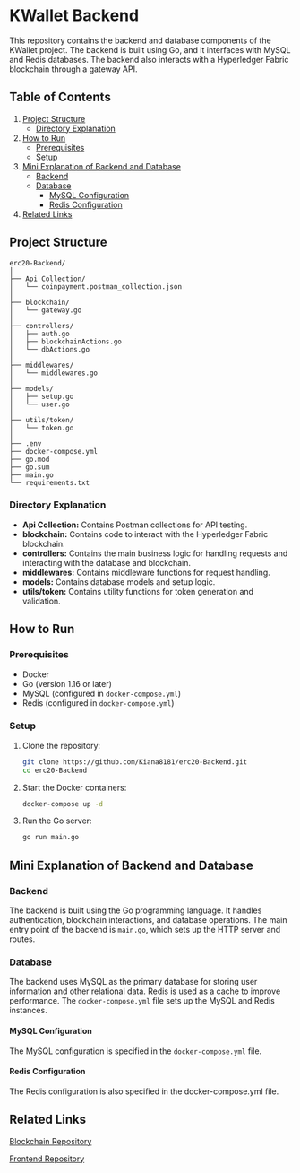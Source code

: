 # KWallet Backend

This repository contains the backend and database components of the KWallet project. The backend is built using Go, and it interfaces with MySQL and Redis databases. The backend also interacts with a Hyperledger Fabric blockchain through a gateway API.

## Table of Contents

1. [Project Structure](#project-structure)
   - [Directory Explanation](#directory-explanation)
2. [How to Run](#how-to-run)
   - [Prerequisites](#prerequisites)
   - [Setup](#setup)
3. [Mini Explanation of Backend and Database](#mini-explanation-of-backend-and-database)
   - [Backend](#backend)
   - [Database](#database)
     - [MySQL Configuration](#mysql-configuration)
     - [Redis Configuration](#redis-configuration)
4. [Related Links](#related-links)

## Project Structure

```plaintext
erc20-Backend/
│
├── Api Collection/
│   └── coinpayment.postman_collection.json
│
├── blockchain/
│   └── gateway.go
│
├── controllers/
│   ├── auth.go
│   ├── blockchainActions.go
│   └── dbActions.go
│
├── middlewares/
│   └── middlewares.go
│
├── models/
│   ├── setup.go
│   └── user.go
│
├── utils/token/
│   └── token.go
│
├── .env
├── docker-compose.yml
├── go.mod
├── go.sum
├── main.go
└── requirements.txt
```

### Directory Explanation

- **Api Collection:** Contains Postman collections for API testing.
- **blockchain:** Contains code to interact with the Hyperledger Fabric blockchain.
- **controllers:** Contains the main business logic for handling requests and interacting with the database and blockchain.
- **middlewares:** Contains middleware functions for request handling.
- **models:** Contains database models and setup logic.
- **utils/token:** Contains utility functions for token generation and validation.


## How to Run

### Prerequisites

- Docker
- Go (version 1.16 or later)
- MySQL (configured in `docker-compose.yml`)
- Redis (configured in `docker-compose.yml`)

### Setup

1. Clone the repository:

    ```bash
    git clone https://github.com/Kiana8181/erc20-Backend.git
    cd erc20-Backend
    ```

2. Start the Docker containers:

    ```bash
    docker-compose up -d
    ```

3. Run the Go server:

    ```bash
    go run main.go
    ```

## Mini Explanation of Backend and Database

### Backend

The backend is built using the Go programming language. It handles authentication, blockchain interactions, and database operations. The main entry point of the backend is `main.go`, which sets up the HTTP server and routes.

### Database

The backend uses MySQL as the primary database for storing user information and other relational data. Redis is used as a cache to improve performance. The `docker-compose.yml` file sets up the MySQL and Redis instances.

#### MySQL Configuration

The MySQL configuration is specified in the `docker-compose.yml` file.

#### Redis Configuration

The Redis configuration is also specified in the docker-compose.yml file.

## Related Links
[Blockchain Repository](https://github.com/Kiana8181/erc20-Blockchain)


[Frontend Repository](https://github.com/Kiana8181/erc20-Frontend)
